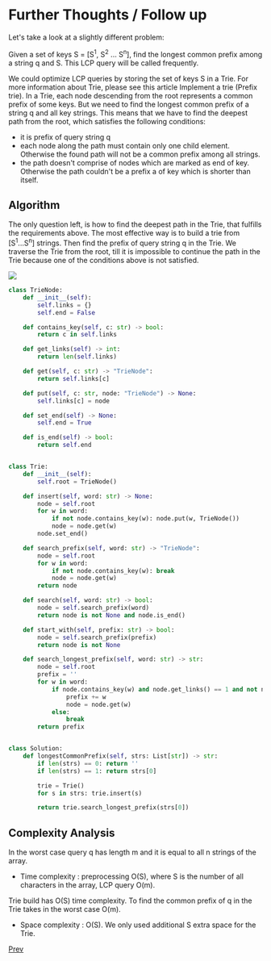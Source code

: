 # Further Thoughts / Follow up

Let's take a look at a slightly different problem:

Given a set of keys S = [S<sup>1</sup>, S<sup>2</sup> ... S<sup>n</sup>], find the longest common prefix among a string q and S. 
This LCP query will be called frequently.

We could optimize LCP queries by storing the set of keys S in a Trie. For more information about Trie, please see this 
article Implement a trie (Prefix trie). In a Trie, each node descending from the root represents a common prefix of some keys. 
But we need to find the longest common prefix of a string q and all key strings. This means that we have to find the deepest 
path from the root, which satisfies the following conditions:

* it is prefix of query string q
* each node along the path must contain only one child element. Otherwise the found path will not be a common prefix among all strings.
* the path doesn't comprise of nodes which are marked as end of key. Otherwise the path couldn't be a prefix a of key which is shorter than itself.

## Algorithm

The only question left, is how to find the deepest path in the Trie, that fulfills the requirements above. 
The most effective way is to build a trie from [S<sup>1</sup>...S<sup>n</sup>] strings. 
Then find the prefix of query string q in the Trie. We traverse the Trie from the root, till it is impossible to 
continue the path in the Trie because one of the conditions above is not satisfied.

![](4.png)

```python
class TrieNode:
    def __init__(self):
        self.links = {}
        self.end = False

    def contains_key(self, c: str) -> bool:
        return c in self.links

    def get_links(self) -> int:
        return len(self.links)

    def get(self, c: str) -> "TrieNode":
        return self.links[c]

    def put(self, c: str, node: "TrieNode") -> None:
        self.links[c] = node

    def set_end(self) -> None:
        self.end = True

    def is_end(self) -> bool:
        return self.end


class Trie:
    def __init__(self):
        self.root = TrieNode()

    def insert(self, word: str) -> None:
        node = self.root
        for w in word:
            if not node.contains_key(w): node.put(w, TrieNode())
            node = node.get(w)
        node.set_end()

    def search_prefix(self, word: str) -> "TrieNode":
        node = self.root
        for w in word:
            if not node.contains_key(w): break
            node = node.get(w)
        return node

    def search(self, word: str) -> bool:
        node = self.search_prefix(word)
        return node is not None and node.is_end()

    def start_with(self, prefix: str) -> bool:
        node = self.search_prefix(prefix)
        return node is not None

    def search_longest_prefix(self, word: str) -> str:
        node = self.root
        prefix = ''
        for w in word:
            if node.contains_key(w) and node.get_links() == 1 and not node.is_end():
                prefix += w
                node = node.get(w)
            else:
                break
        return prefix


class Solution:
    def longestCommonPrefix(self, strs: List[str]) -> str:
        if len(strs) == 0: return ''
        if len(strs) == 1: return strs[0]

        trie = Trie()
        for s in strs: trie.insert(s)

        return trie.search_longest_prefix(strs[0])
```

## Complexity Analysis

In the worst case query q has length m and it is equal to all n strings of the array.

* Time complexity : preprocessing O(S), where S is the number of all characters in the array, LCP query O(m).

Trie build has O(S) time complexity. To find the common prefix of q in the Trie takes in the worst case O(m).

* Space complexity : O(S). We only used additional S extra space for the Trie.

[Prev](solution5.md)